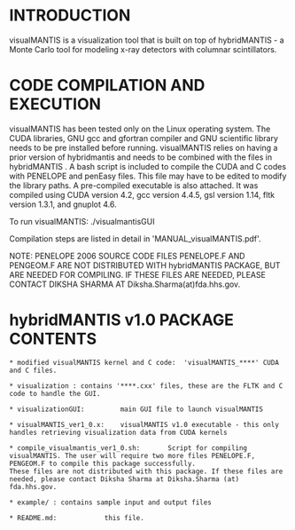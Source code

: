 INTRODUCTION
=============

visualMANTIS is a visualization tool that is built on top of hybridMANTIS - a Monte Carlo tool for modeling x-ray detectors with columnar scintillators.

CODE COMPILATION AND EXECUTION
===============================

visualMANTIS has been tested only on the Linux operating system. The CUDA libraries, GNU gcc and gfortran compiler and GNU scientific library needs to be pre installed before running. visualMANTIS relies on having a prior version of hybridmantis and needs to be combined with the files in hybridMANTIS . A bash script is included to compile the CUDA and C codes with PENELOPE and penEasy files. This file may have to be edited to modify the library paths. A pre-compiled executable is also attached. It was compiled using CUDA version 4.2, gcc version 4.4.5, gsl version 1.14, fltk version 1.3.1, and gnuplot 4.6.

To run visualMANTIS:
	./visualmantisGUI
	
Compilation steps are listed in detail in 'MANUAL_visualMANTIS.pdf'.

NOTE: PENELOPE 2006 SOURCE CODE FILES PENELOPE.F AND PENGEOM.F ARE NOT DISTRIBUTED WITH hybridMANTIS PACKAGE, BUT ARE NEEDED FOR COMPILING. IF THESE FILES ARE NEEDED, PLEASE CONTACT DIKSHA SHARMA AT Diksha.Sharma(at)fda.hhs.gov.	

hybridMANTIS v1.0 PACKAGE CONTENTS
==================================

	* modified visualMANTIS kernel and C code:  'visualMANTIS_****' CUDA and C files. 
	
	* visualization : contains '****.cxx' files, these are the FLTK and C code to handle the GUI.
	
	* visualizationGUI:	 		main GUI file to launch visualMANTIS
	
	* visualMANTIS_ver1_0.x: 	visualMANTIS v1.0 executable - this only handles retrieving visualization data from CUDA kernels
	
	* compile_visualmantis_ver1_0.sh:		Script for compiling visualMANTIS. The user will require two more files PENELOPE.F, PENGEOM.F to compile this package successfully. 
	These files are not distributed with this package. If these files are needed, please contact Diksha Sharma at Diksha.Sharma (at) fda.hhs.gov.
	
	* example/ : contains sample input and output files
	
	* README.md:			this file.	
